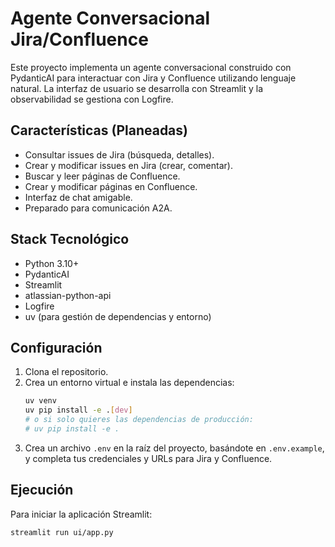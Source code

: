 # Agente Conversacional Jira/Confluence

Este proyecto implementa un agente conversacional construido con PydanticAI para interactuar con Jira y Confluence utilizando lenguaje natural. La interfaz de usuario se desarrolla con Streamlit y la observabilidad se gestiona con Logfire.

## Características (Planeadas)
- Consultar issues de Jira (búsqueda, detalles).
- Crear y modificar issues en Jira (crear, comentar).
- Buscar y leer páginas de Confluence.
- Crear y modificar páginas en Confluence.
- Interfaz de chat amigable.
- Preparado para comunicación A2A.

## Stack Tecnológico
- Python 3.10+
- PydanticAI
- Streamlit
- atlassian-python-api
- Logfire
- uv (para gestión de dependencias y entorno)

## Configuración
1.  Clona el repositorio.
2.  Crea un entorno virtual e instala las dependencias:
    ```bash
    uv venv
    uv pip install -e .[dev]
    # o si solo quieres las dependencias de producción:
    # uv pip install -e .
    ```
3.  Crea un archivo `.env` en la raíz del proyecto, basándote en `.env.example`, y completa tus credenciales y URLs para Jira y Confluence.

## Ejecución
Para iniciar la aplicación Streamlit:
```bash
streamlit run ui/app.py
